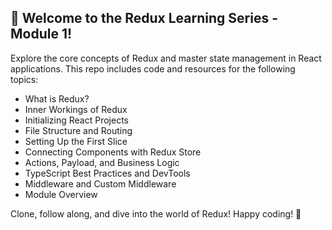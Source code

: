 ## 🚀 Welcome to the Redux Learning Series - Module 1!

Explore the core concepts of Redux and master state management in React applications. This repo includes code and resources for the following topics:

- What is Redux?
- Inner Workings of Redux
- Initializing React Projects
- File Structure and Routing
- Setting Up the First Slice
- Connecting Components with Redux Store
- Actions, Payload, and Business Logic
- TypeScript Best Practices and DevTools
- Middleware and Custom Middleware
- Module Overview

Clone, follow along, and dive into the world of Redux! Happy coding! 🌟
